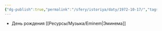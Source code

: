 ```yaml
---
{"dg-publish":true,"permalink":"/sfery/istoriya/daty/1972-10-17/","tags":["История"]}
---
```


- День рождения [[Ресурсы/Музыка/Eminem\|Эминема]] 